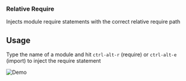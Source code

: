 ### Relative Require

Injects module require statements with the correct relative require path

## Usage

Type the name of a module and hit `ctrl-alt-r` (require) or `ctrl-alt-e` (import) to inject the require statement

![Demo](https://s9.postimg.org/w7ghyjslb/relative_require.gif)
